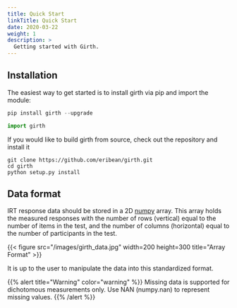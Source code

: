 ```yaml
---
title: Quick Start
linkTitle: Quick Start
date: 2020-03-22
weight: 1
description: >
  Getting started with Girth.
---
```


## Installation

The easiest way to get started is to install girth via pip and import the module:

```python
pip install girth --upgrade
```

```python
import girth
```

If you would like to build girth from source, check out the repository and install it

```
git clone https://github.com/eribean/girth.git
cd girth
python setup.py install
```

## Data format

IRT response data should be stored in a 2D [numpy](https://numpy.org/) array.  This array holds the measured responses with the number of rows (vertical) equal to the number of items in the test, and the number of columns (horizontal) equal to the number of participants in the test.

{{< figure src="/images/girth_data.jpg" width=200 height=300 title="Array Format" >}}

It is up to the user to manipulate the data into this standardized format.

{{% alert title="Warning" color="warning" %}}
Missing data is supported for dichotomous measurements only.
Use NAN (numpy.nan) to represent missing values.
{{% /alert %}}

